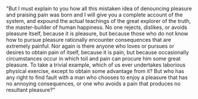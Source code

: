 "But I must explain to you how all this mistaken idea of denouncing pleasure and praising pain 
was born and I will give you a complete account of the system, and expound the actual teachings of the great explorer of the truth, the
master-builder of human happiness. 
No one rejects, dislikes, or avoids pleasure itself, because it is pleasure, but because those who do not know how to pursue pleasure 
rationally encounter consequences that are extremely painful. Nor again is there anyone who loves or pursues or desires to obtain pain 
of itself, because it is pain, but because occasionally circumstances occur in which toil and pain can procure him some great pleasure.
To take a trivial example, which of us ever undertakes laborious physical exercise, except to obtain some advantage from it? But who 
has any right to find fault with a man who chooses to enjoy a pleasure that has no annoying consequences, or one who avoids a pain that 
produces no resultant pleasure?"